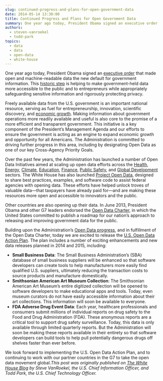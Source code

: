 ```yaml
---
slug: continued-progress-and-plans-for-open-government-data
date: 2014-05-14 13:30:00
title: Continued Progress and Plans for Open Government Data
summary: One year ago today, President Obama signed an executive order that made open and machine-readable data the new default for government information. This historic step is helping to make government-held data more accessible to the public and to entrepreneurs while appropriately safeguarding sensitive information and rigorously protecting privacy. Freely available data from the U.S. government
authors:
  - steven-vanroekel
  - todd-park
topics:
  - data
  - data
  - open-data
  - white-house
---
```


One year ago today, President Obama signed an [executive order](http://www.whitehouse.gov/the-press-office/2013/05/09/executive-order-making-open-and-machine-readable-new-default-government-) that made open and machine-readable data the new default for government information. This [historic step](http://www.whitehouse.gov/the-press-office/2013/05/09/obama-administration-releases-historic-open-data-rules-enhance-governmen) is helping to make government-held data more accessible to the public and to entrepreneurs while appropriately safeguarding sensitive information and rigorously protecting privacy.

Freely available data from the U.S. government is an important national resource, serving as fuel for entrepreneurship, innovation, scientific discovery, and [economic growth](http://www.whitehouse.gov/blog/2014/04/08/impact-open-data). Making information about government operations more readily available and useful is also core to the promise of a more efficient and transparent government. This initiative is a key component of the President’s Management Agenda and our efforts to ensure the government is acting as an engine to expand economic growth and opportunity for all Americans. The Administration is committed to driving further progress in this area, including by designating Open Data as one of our key Cross-Agency Priority Goals.

Over the past few years, the Administration has launched a number of Open Data Initiatives aimed at scaling up open data efforts across the [Health](http://www.whitehouse.gov/sites/default/files/microsites/ostp/2013opendata.pdf), [Energy](http://www.whitehouse.gov/sites/default/files/microsites/ostp/2013opendata.pdf), [Climate](http://www.whitehouse.gov/sites/default/files/microsites/ostp/2013opendata.pdf), [Education](http://www.whitehouse.gov/sites/default/files/microsites/ostp/2013opendata.pdf), [Finance](http://www.whitehouse.gov/sites/default/files/microsites/ostp/2013opendata.pdf), [Public Safety](http://www.whitehouse.gov/sites/default/files/microsites/ostp/2013opendata.pdf), and [Global Development](http://www.whitehouse.gov/sites/default/files/microsites/ostp/2013opendata.pdf) sectors. The White House has also launched [Project Open Data](http://www.whitehouse.gov/blog/2013/05/16/introducing-project-open-data), designed to share best practices, examples, and software code to assist federal agencies with opening data. These efforts have helped unlock troves of valuable data—that taxpayers have already paid for—and are making these resources more open and accessible to innovators and the public.

Other countries are also opening up their data. In June 2013, President Obama and other G7 leaders endorsed the [Open Data Charter](https://www.gov.uk/government/publications/open-data-charter), in which the United States committed to publish a roadmap for our nation’s approach to releasing and improving government data for the public.

Building upon the Administration’s [Open Data progress](http://www.whitehouse.gov/blog/2013/12/09/open-data-round), and in fulfillment of the Open Data Charter, today we are excited to release the [U.S. Open Data Action Plan](http://www.whitehouse.gov/sites/default/files/microsites/ostp/us_open_data_action_plan.pdf). The plan includes a number of exciting enhancements and new data releases planned in 2014 and 2015, including:

  * **Small Business Data**: The Small Business Administration’s (SBA) database of small business suppliers will be enhanced so that software developers can create tools to help manufacturers more easily find qualified U.S. suppliers, ultimately reducing the transaction costs to source products and manufacture domestically.
  * **Smithsonian American Art Museum Collection**: The Smithsonian American Art Museum’s entire digitized collection will be opened to software developers to make educational apps and tools. Today, even museum curators do not have easily accessible information about their art collections. This information will soon be available to everyone.
  * **FDA Adverse Drug Event Data**: Each year, healthcare professionals and consumers submit millions of individual reports on drug safety to the Food and Drug Administration (FDA). These anonymous reports are a critical tool to support drug safety surveillance. Today, this data is only available through limited quarterly reports. But the Administration will soon be making these reports available in their entirety so that software developers can build tools to help pull potentially dangerous drugs off shelves faster than ever before.

We look forward to implementing the U.S. Open Data Action Plan, and to continuing to work with our partner countries in the G7 to take the open data movement global._This post was originally published on [The White House Blog](http://www.whitehouse.gov/blog/) by Steve VanRoekel, the U.S. Chief Information Officer, and Todd Park, the U.S. Chief Technology Officer._